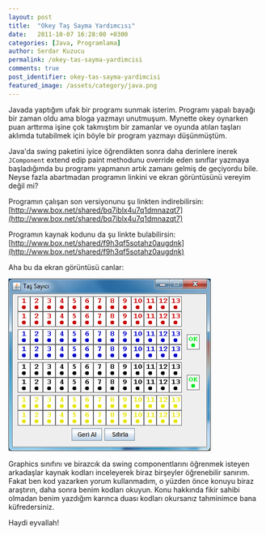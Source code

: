 ```yaml
---
layout: post
title:  "Okey Taş Sayma Yardımcısı"
date:   2011-10-07 16:28:00 +0300
categories: [Java, Programlama]
author: Serdar Kuzucu
permalink: /okey-tas-sayma-yardimcisi
comments: true
post_identifier: okey-tas-sayma-yardimcisi
featured_image: /assets/category/java.png
---
```


Javada yaptığım ufak bir programı sunmak isterim.
Programı yapalı bayağı bir zaman oldu ama bloga yazmayı unutmuşum.
Mynette okey oynarken puan arttırma işine çok takmıştım bir zamanlar 
ve oyunda atılan taşları aklımda tutabilmek için böyle bir program yazmayı düşünmüştüm.

<!--more-->

Java'da swing paketini iyice öğrendikten sonra daha derinlere inerek 
`JComponent` extend edip paint methodunu override eden sınıflar yazmaya başladığımda 
bu programı yapmanın artık zamanı gelmiş de geçiyordu bile. 
Neyse fazla abartmadan programın linkini ve ekran görüntüsünü vereyim değil mi?

Programın çalışan son versiyonunu şu linkten indirebilirsin:
[http://www.box.net/shared/bq7iblx4u7q1dmnazqt7](http://www.box.net/shared/bq7iblx4u7q1dmnazqt7)

Programın kaynak kodunu da şu linkte bulabilirsin:
[http://www.box.net/shared/f9h3qf5sotahz0augdnk](http://www.box.net/shared/f9h3qf5sotahz0augdnk)

Aha bu da ekran görüntüsü canlar:

![Sedran Okey Taş Sayıcı Program Java](/assets/posts/okey-tas-sayma-yardimcisi.jpg)

Graphics sınıfını ve birazcık da swing componentlarını öğrenmek isteyen arkadaşlar 
kaynak kodları inceleyerek biraz birşeyler öğrenebilir sanırım. 
Fakat ben kod yazarken yorum kullanmadım, o yüzden önce konuyu biraz araştırın, 
daha sonra benim kodları okuyun. 
Konu hakkında fikir sahibi olmadan benim yazdığım karınca duası kodları okursanız tahminimce bana küfredersiniz.

Haydi eyvallah!
